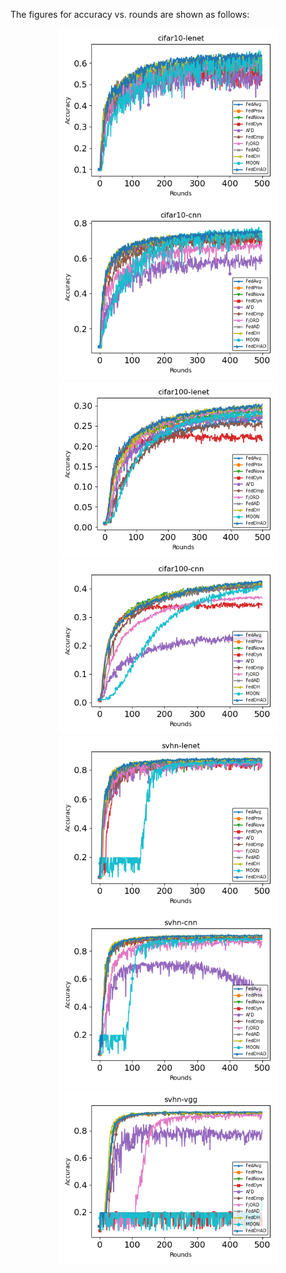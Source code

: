 The figures for accuracy vs. rounds are shown as follows:
<p align="center">
  <img src="figures/acc-rounds-cifar10-lenet.png" width="350" title="CIFAR10 LeNet">
  <img src="figures/acc-rounds-cifar10-cnn.png" width="350" title="CIFAR10 CNN">
  <img src="figures/acc-rounds-cifar100-lenet.png" width="350" title="CIFAR100 LeNet">
  <img src="figures/acc-rounds-cifar100-cnn.png" width="350" title="CIFAR100 CNN">
  <img src="figures/acc-rounds-svhn-lenet.png" width="350" title="SVHN LeNet">
  <img src="figures/acc-rounds-svhn-cnn.png" width="350" title="SVHN CNN">
  <img src="figures/acc-rounds-svhn-vgg.png" width="350" title="SVHN VGG">
</p>
